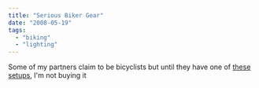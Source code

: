```yaml
---
title: "Serious Biker Gear"
date: "2008-05-19"
tags: 
  - "biking"
  - "lighting"
---
```


Some of my partners claim to be bicyclists but until they have one of [these setups](http://blog.makezine.com/archive/2008/05/monkeylectric_led_bike_wh.html?CMP=OTC-0D6B48984890), I'm not buying it
